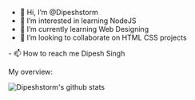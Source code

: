 - 👋 Hi, I’m @Dipeshstorm
- 👀 I’m interested in learning NodeJS
- 🌱 I’m currently learning Web Designing
- 💞️ I’m looking to collaborate on HTML CSS projects
<div>- 📫 How to reach me <a href"linkedin.com/in/dipesh-singh-61a59743">Dipesh Singh</a></div>

<div><p>My overview: </p></div>

![Dipeshstorm's github stats](https://github-readme-stats.vercel.app/api?username=Dipeshstorm&show_icons=true)
<br />

<!---
Dipeshstorm/Dipeshstorm is a ✨ special ✨ repository because its `README.md` (this file) appears on your GitHub profile.
You can click the Preview link to take a look at your changes.
--->
